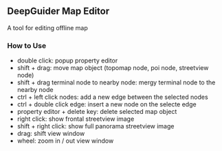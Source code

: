 ## DeepGuider Map Editor

A tool for editing offline map

### How to Use

* double click: popup property editor
* shift + drag: move map object (topomap node, poi node, streetview node)
* shift + drag terminal node to nearby node: mergy terminal node to the nearby node
* ctrl + left click nodes: add a new edge between the selected nodes
* ctrl + double click edge: insert a new node on the selecte edge
* property editor + delete key: delete selected map object
* right click: show frontal streetview image
* shift + right click: show full panorama streetview image
* drag: shift view window
* wheel: zoom in / out view window
